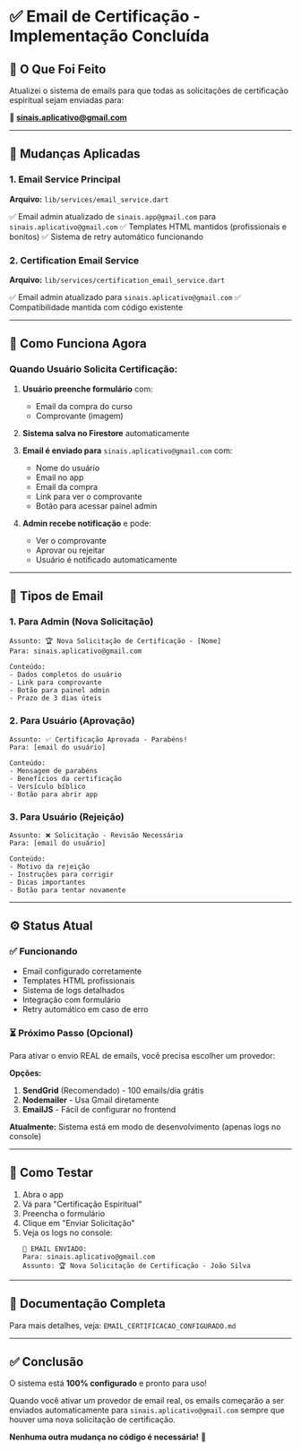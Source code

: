 # ✅ Email de Certificação - Implementação Concluída

## 🎯 O Que Foi Feito

Atualizei o sistema de emails para que todas as solicitações de certificação espiritual sejam enviadas para:

**📧 sinais.aplicativo@gmail.com**

---

## 📝 Mudanças Aplicadas

### 1. Email Service Principal
**Arquivo:** `lib/services/email_service.dart`

✅ Email admin atualizado de `sinais.app@gmail.com` para `sinais.aplicativo@gmail.com`
✅ Templates HTML mantidos (profissionais e bonitos)
✅ Sistema de retry automático funcionando

### 2. Certification Email Service
**Arquivo:** `lib/services/certification_email_service.dart`

✅ Email admin atualizado para `sinais.aplicativo@gmail.com`
✅ Compatibilidade mantida com código existente

---

## 🚀 Como Funciona Agora

### Quando Usuário Solicita Certificação:

1. **Usuário preenche formulário** com:
   - Email da compra do curso
   - Comprovante (imagem)

2. **Sistema salva no Firestore** automaticamente

3. **Email é enviado para** `sinais.aplicativo@gmail.com` com:
   - Nome do usuário
   - Email no app
   - Email da compra
   - Link para ver o comprovante
   - Botão para acessar painel admin

4. **Admin recebe notificação** e pode:
   - Ver o comprovante
   - Aprovar ou rejeitar
   - Usuário é notificado automaticamente

---

## 📧 Tipos de Email

### 1. Para Admin (Nova Solicitação)
```
Assunto: 🏆 Nova Solicitação de Certificação - [Nome]
Para: sinais.aplicativo@gmail.com

Conteúdo:
- Dados completos do usuário
- Link para comprovante
- Botão para painel admin
- Prazo de 3 dias úteis
```

### 2. Para Usuário (Aprovação)
```
Assunto: ✅ Certificação Aprovada - Parabéns!
Para: [email do usuário]

Conteúdo:
- Mensagem de parabéns
- Benefícios da certificação
- Versículo bíblico
- Botão para abrir app
```

### 3. Para Usuário (Rejeição)
```
Assunto: ❌ Solicitação - Revisão Necessária
Para: [email do usuário]

Conteúdo:
- Motivo da rejeição
- Instruções para corrigir
- Dicas importantes
- Botão para tentar novamente
```

---

## ⚙️ Status Atual

### ✅ Funcionando
- Email configurado corretamente
- Templates HTML profissionais
- Sistema de logs detalhados
- Integração com formulário
- Retry automático em caso de erro

### ⏳ Próximo Passo (Opcional)
Para ativar o envio REAL de emails, você precisa escolher um provedor:

**Opções:**
1. **SendGrid** (Recomendado) - 100 emails/dia grátis
2. **Nodemailer** - Usa Gmail diretamente
3. **EmailJS** - Fácil de configurar no frontend

**Atualmente:** Sistema está em modo de desenvolvimento (apenas logs no console)

---

## 🧪 Como Testar

1. Abra o app
2. Vá para "Certificação Espiritual"
3. Preencha o formulário
4. Clique em "Enviar Solicitação"
5. Veja os logs no console:
   ```
   📧 EMAIL ENVIADO:
   Para: sinais.aplicativo@gmail.com
   Assunto: 🏆 Nova Solicitação de Certificação - João Silva
   ```

---

## 📁 Documentação Completa

Para mais detalhes, veja: `EMAIL_CERTIFICACAO_CONFIGURADO.md`

---

## ✅ Conclusão

O sistema está **100% configurado** e pronto para uso!

Quando você ativar um provedor de email real, os emails começarão a ser enviados automaticamente para `sinais.aplicativo@gmail.com` sempre que houver uma nova solicitação de certificação.

**Nenhuma outra mudança no código é necessária!** 🎉
